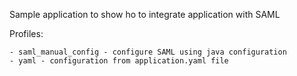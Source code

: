 Sample application to show ho to integrate application with SAML

Profiles:

    - saml_manual_config - configure SAML using java configuration
    - yaml - configuration from application.yaml file